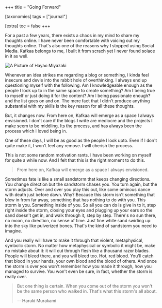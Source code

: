 +++
title = "Going Forward"

[taxonomies]
tags = ["journal"]

[extra]
toc = false
+++

For a past a few years, there exists a chaos in my mind to share my thoughts online. I have never been comfortable with voicing out my thoughts online. That's also one of the reasons why I stopped using Social Media. Kafkaa belongs to me, I built it from scrach yet I never found solace in it as well.

<div class="center">
<img src="/img/blogs/gf.jpg" alt="A Picture of Hayao Miyazaki">
</div>


Whenever an idea strikes me regarding a blog or something, I kinda feel insecure and devle into the rabbit hole of overthinking. I always end up questioning myself with the following. Am I knowledgeable enough as the people I look up to in the same space to create something? Am I being true to myself or just doing it for the content? Am I being passionate enough? and the list goes on and on. The mere fact that I didn't produce anything substantial with my skills is the key reason for all these thoughts.

But, it changes now. From here on, Kafkaa will emerge as a space I always envisioned. I don't care if the blogs I write are mediocre and the projects I make seem to be middling. Its the process, and has always been the process which I loved being in.

One of these days, I will be as good as the people I look upto. Even if I don't quite make it, I won't feel any remose. I will cherish the process.

This is not some random motivation rants. I have been working on myself for quite a while now. And I felt that this is the right moment to do this.
<blockquote>
From here on, Kafkaa will emerge as a space I always envisioned.
</blockquote>

Sometimes fate is like a small sandstorm that keeps changing directions. You change direction but the sandstorm chases you. You turn again, but the storm adjusts. Over and over you play this out, like some ominous dance with death just before dawn. Why? Because this storm isn't something that blew in from far away, something that has nothing to do with you. This storm is you. Something inside of you. So all you can do is give in to it, step right inside the storm, closing your eyes and plugging up your ears so the sand doesn't get in, and walk through it, step by step. There's no sun there, no moon, no direction, no sense of time. Just fine white sand swirling up into the sky like pulverized bones. That's the kind of sandstorm you need to imagine.

And you really will have to make it through that violent, metaphysical, symbolic storm. No matter how metaphysical or symbolic it might be, make no mistake about it: it will cut through flesh like a thousand razor blades. People will bleed there, and you will bleed too. Hot, red blood. You'll catch that blood in your hands, your own blood and the blood of others. And once the storm is over you won't remember how you made it through, how you managed to survive. You won't even be sure, in fact, whether the storm is really over.
<blockquote>
But one thing is certain. When you come out of the storm you won't be the same person who walked in. That's what this storm's all about.

-- Haruki Murakami
</blockquote>
